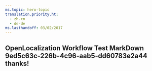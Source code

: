 ```yaml
---
ms.topic: hero-topic
translation.priority.ht: 
  - zh-cn
  - de-de
ms.lasthandoff: 03/02/2017
---
```

## OpenLocalization Workflow Test MarkDown 9ed5c63c-226b-4c96-aab5-dd60783e2a44 thanks!
